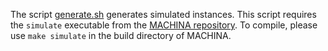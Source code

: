 The script [generate.sh](generate.sh) generates simulated instances. This script requires the `simulate` executable from the [MACHINA repository](https://github.com/raphael-group/machina). To compile, please use `make simulate` in the build directory of MACHINA.
